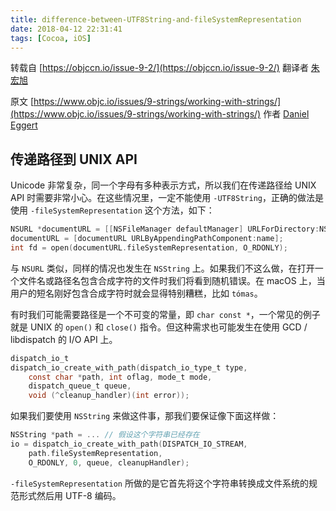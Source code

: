 ```yaml
---
title: difference-between-UTF8String-and-fileSystemRepresentation
date: 2018-04-12 22:31:41
tags: [Cocoa, iOS]
---
```



转载自 [https://objccn.io/issue-9-2/](https://objccn.io/issue-9-2/)
翻译者 [朱宏旭](https://twitter.com/nixzhu)

原文 [https://www.objc.io/issues/9-strings/working-with-strings/](https://www.objc.io/issues/9-strings/working-with-strings/)
作者 [Daniel Eggert](http://twitter.com/danielboedewadt)

## 传递路径到 UNIX API

Unicode 非常复杂，同一个字母有多种表示方式，所以我们在传递路径给 UNIX API 时需要非常小心。在这些情况里，一定不能使用 `-UTF8String`，正确的做法是使用 `-fileSystemRepresentation` 这个方法，如下：

```objectivec
NSURL *documentURL = [[NSFileManager defaultManager] URLForDirectory:NSDocumentDirectory inDomain:NSUserDomainMask appropriateForURL:nil create:NO error:NULL];
documentURL = [documentURL URLByAppendingPathComponent:name];
int fd = open(documentURL.fileSystemRepresentation, O_RDONLY);
```

与 `NSURL` 类似，同样的情况也发生在 `NSString` 上。如果我们不这么做，在打开一个文件名或路径名包含合成字符的文件时我们将看到随机错误。在 macOS 上，当用户的短名刚好包含合成字符时就会显得特别糟糕，比如 `tómas`。

有时我们可能需要路径是一个不可变的常量，即 `char const *`，一个常见的例子就是 UNIX 的 `open()` 和 `close()` 指令。但这种需求也可能发生在使用 GCD / libdispatch 的 I/O API 上。

```objectivec
dispatch_io_t
dispatch_io_create_with_path(dispatch_io_type_t type,
    const char *path, int oflag, mode_t mode,
    dispatch_queue_t queue,
    void (^cleanup_handler)(int error));
```

如果我们要使用 `NSString` 来做这件事，那我们要保证像下面这样做：

```objectivec
NSString *path = ... // 假设这个字符串已经存在
io = dispatch_io_create_with_path(DISPATCH_IO_STREAM,
    path.fileSystemRepresentation,
    O_RDONLY, 0, queue, cleanupHandler);
```

`-fileSystemRepresentation` 所做的是它首先将这个字符串转换成文件系统的规范形式然后用 UTF-8 编码。
